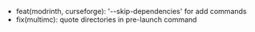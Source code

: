 - feat(modrinth, curseforge): '--skip-dependencies' for add commands
- fix(multimc): quote directories in pre-launch command
